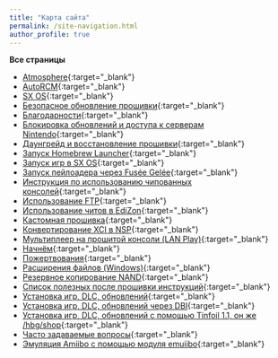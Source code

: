 ```yaml
---
title: "Карта сайта"
permalink: /site-navigation.html
author_profile: true
---
```


**Все страницы**
 
* [Atmosphere](atmos){:target="_blank"}
* [AutoRCM](autorcm){:target="_blank"}
* [SX OS](sxos){:target="_blank"}
* [Безопасное обновление прошивки](update-to-latest){:target="_blank"}
* [Благодарности](credits){:target="_blank"}
* [Блокировка обновлений и доступа к серверам Nintendo](block-update){:target="_blank"}
* [Даунгрейд и восстановление прошивки](downgrade_fw){:target="_blank"}
* [Запуск Homebrew Launcher](launch-hbl){:target="_blank"}
* [Запуск игр в SX OS](sxos-games){:target="_blank"}
* [Запуск пейлоадера через Fusée Gelée](fusee-gelee){:target="_blank"}
* [Инструкция по использованию чипованных консолей](hardmoded){:target="_blank"}
* [Использование FTP](ftp){:target="_blank"}
* [Использование читов в EdiZon](cheats){:target="_blank"}
* [Кастомная прошивка](launch-cfw){:target="_blank"}
* [Конвертирование XCI в NSP](xci-convert){:target="_blank"}
* [Мультиплеер на прошитой консоли (LAN Play)](lanplay){:target="_blank"}
* [Начнём](get-started){:target="_blank"}
* [Пожертвования](http://customfw.xyz/donations){:target="_blank"}
* [Расширения файлов (Windows)](file-extensions-windows){:target="_blank"}
* [Резервное копирование NAND](backup-nand){:target="_blank"}
* [Список полезных после прошивки инструкций](addons){:target="_blank"}
* [Установка игр, DLC, обновлений](games){:target="_blank"}
* [Установка игр, DLC, обновлений через DBI](dbi){:target="_blank"}
* [Установка игр, DLC, обновлений с помощью Tinfoil 1.1, он же /hbg/shop](tinfoil){:target="_blank"}
* [Часто задаваемые вопросы](faq){:target="_blank"}
* [Эмуляция Amiibo с помощью модуля emuiibo](emuiibo){:target="_blank"}